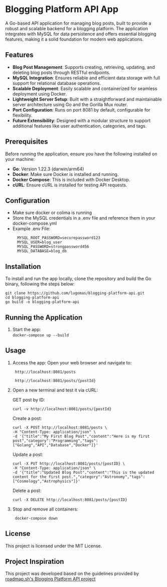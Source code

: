 # Blogging Platform API App
A Go-based API application for managing blog posts, built to provide a robust and scalable backend for a blogging platform. The application integrates with MySQL for data persistence and offers essential blogging features, making it a solid foundation for modern web applications.

## Features
- **Blog Post Management**: Supports creating, retrieving, updating, and deleting blog posts through RESTful endpoints.
- **MySQL Integration**: Ensures reliable and efficient data storage with full support for relational database operations.
- **Scalable Deployment**: Easily scalable and containerized for seamless deployment using Docker.
- **Lightweight Server Setup**: Built with a straightforward and maintainable server architecture using Go and the Gorilla Mux router.
- **Port Configuration**: Runs on port 8081 by default, configurable for flexibility.
- **Future Extensibility**: Designed with a modular structure to support additional features like user authentication, categories, and tags.

## Prerequisites
Before running the application, ensure you have the following installed on your machine:
- **Go**: Version 1.22.3 (darwin/arm64)
- **Docker**: Make sure Docker is installed and running.
- **Docker Compose**: This is included with Docker Desktop.
- **cURL**: Ensure cURL is installed for testing API requests.

## Configuration
- Make sure docker or colima is running
- Store the MySQL credentials in a .env file and reference them in your docker-compose.yml
- Example .env File:
  ```
    MYSQL_ROOT_PASSWORD=securepassword123
    MYSQL_USER=blog_user
    MYSQL_PASSWORD=strongpassword456
    MYSQL_DATABASE=blog_db
  ```

## Installation
To install and run the app locally, clone the repository and build the Go binary, following the steps below:
```
git clone https://github.com/lugomas/blogging-platform-api.git
cd blogging-platform-api
go build -o blogging-platform-api
```

## Running the Application
1. Start the app:  
   ```docker-compose up --build```

## Usage
1. Access the app:
   Open your web browser and navigate to:
   ```
    http://localhost:8081/posts
   ```  
   ```
    http://localhost:8081/posts/{postId}
   ```    

2. Open a new terminal and test it via cURL:

   GET post by ID:
    ```
    curl -v http://localhost:8081/posts/{postId}
   ```    

   Create a post:
    ```
    curl -X POST http://localhost:8081/posts \                                    
    -H "Content-Type: application/json" \
    -d '{"title":"My First Blog Post","content":"Here is my first post","category":"Programming","tags":["Golang","API","Database","Docker"]}'
    ```

   Update a post:
    ```
    curl -X PUT http://localhost:8081/posts/{postID} \
    -H "Content-Type: application/json" \
    -d '{"title":"Updated Blog Post","content":"This is the updated content for the first post.","category":"Astronomy","tags":["Cosmology","Astrophysics"]}'
    ```

   Delete a post:
    ```
    curl -X DELETE http://localhost:8081/posts/{postID}
   ```  
3. Stop and remove all containers:
   ```
    docker-compose down
   ```

## License
This project is licensed under the MIT License.

## Project Inspiration
This project was developed based on the guidelines provided by [roadmap.sh's Blogging Platform API project](https://roadmap.sh/projects/blogging-platform-api)